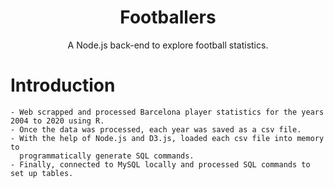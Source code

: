 <h1 align="center">Footballers</h1>
<p align="center">
  A Node.js back-end to explore football statistics.
</p>

# Introduction

    - Web scrapped and processed Barcelona player statistics for the years 2004 to 2020 using R.
    - Once the data was processed, each year was saved as a csv file.
    - With the help of Node.js and D3.js, loaded each csv file into memory to
      programmatically generate SQL commands.
    - Finally, connected to MySQL locally and processed SQL commands to set up tables.
   
